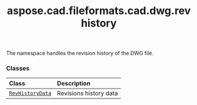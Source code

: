 ﻿---
title: aspose.cad.fileformats.cad.dwg.revhistory
second_title: Aspose.CAD for Python via .NET API References
description: 
type: docs
weight: 10
url: /python-net/aspose.cad.fileformats.cad.dwg.revhistory/
is_root: false
---

The namespace handles the revision history of the DWG file.

### Classes
| Class | Description |
| :- | :- |
| [`RevHistoryData`](/cad/python-net/aspose.cad.fileformats.cad.dwg.revhistory/revhistorydata) | Revisions history data |


